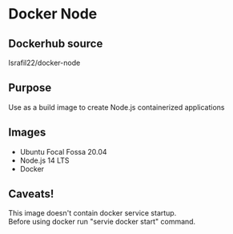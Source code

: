 # Docker Node

## Dockerhub source
Israfil22/docker-node

## Purpose
Use as a build image to create Node.js containerized applications

## Images
- Ubuntu Focal Fossa 20.04
- Node.js 14 LTS
- Docker

## Caveats!
This image doesn't contain docker service startup.  
Before using docker run "servie docker start" command.
